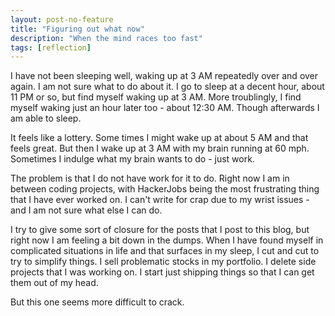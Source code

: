 ```yaml
---
layout: post-no-feature
title: "Figuring out what now"
description: "When the mind races too fast"
tags: [reflection]
---
```


I have not been sleeping well, waking up at 3 AM repeatedly over and over again. I am not sure what to do about it. I go to sleep at a decent hour, about 11 PM or so, but find myself waking up at 3 AM. More troublingly, I find myself waking just an hour later too - about 12:30 AM. Though afterwards I am able to sleep. 

It feels like a lottery. Some times I might wake up at about 5 AM and that feels great. But then I wake up at 3 AM with my brain running at 60 mph. Sometimes I indulge what my brain wants to do - just work. 

The problem is that I do not have work for it to do. Right now I am in between coding projects, with HackerJobs being the most frustrating thing that I have ever worked on. I can't write for crap due to my wrist issues - and I am not sure what else I can do. 

I try to give some sort of closure for the posts that I post to this blog, but right now I am feeling a bit down in the dumps. When I have found myself in complicated situations in life and that surfaces in my sleep, I cut and cut to try to simplify things. I sell problematic stocks in my portfolio. I delete side projects that I was working on. I start just shipping things so that I can get them out of my head. 

But this one seems more difficult to crack. 